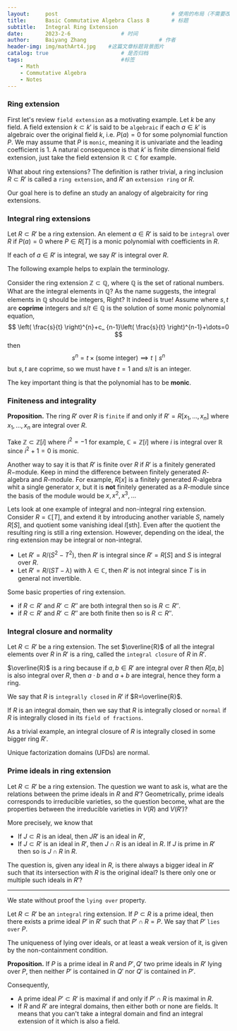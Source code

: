 ```yaml
---
layout:     post   				                    # 使用的布局（不需要改）
title:      Basic Commutative Algebra Class 8		# 标题 
subtitle:   Integral Ring Extension
date:       2023-2-6 				# 时间
author:     Baiyang Zhang 						# 作者
header-img: img/mathArt4.jpg 	#这篇文章标题背景图片
catalog: true 						# 是否归档
tags:								#标签
    - Math
    - Commutative Algebra
    - Notes
---
```


### Ring extension

First let's review `field extension` as a motivating example. Let $k$ be any field. A field extension $k\subset k'$ is said to be `algebraic` if each $a\in k'$ is algebraic over the original field $k$, i.e. $P(a)=0$ for some polynomial function $P$. We may assume that $P$ is `monic`, meaning it is univariate and the leading coefficient is $1$. A natural consequence is that $k'$ is finite dimensional field extension, just take the field extension $\mathbb{R}\subset \mathbb{C}$ for example.

What about ring extensions? The definition is rather trivial, a ring inclusion $R\subset R'$ is called a `ring extension`, and $R'$ an `extension ring` or $R$. 

Our goal here is to define an study an analogy of algebraicity for ring extensions.

### Integral ring extensions

Let $R\subset R'$ be a ring extension. An element $a\in R'$ is said to be `integral` over $R$ if $P(a)=0$ where $P\in R[T]$ is a monic polynomial with coefficients in $R$. 

If each of $a\in R'$ is integral, we say $R'$ is integral over $R$.

The following example helps to explain the terminology. 

Consider the ring extension $\mathbb{Z}\subset\mathbb{Q}$, where $\mathbb{Q}$ is the set of rational numbers. What are the integral elements in $\mathbb{Q}$? As the name suggests, the integral elements in $\mathbb{Q}$ should be integers, Right? It indeed is true! Assume where $s,t$ are **coprime** integers and $s / t \in\mathbb{Q}$ is the solution of some monic polynomial equation,
$$
\left( \frac{s}{t} \right)^{n}+c_ {n-1}\left( \frac{s}{t} \right)^{n-1}+\dots=0
$$
then
$$
s^{n}=t\times (\text{some integer})\implies t\mid s^{n}
$$
but $s,t$ are coprime, so we must have $t=1$ and $s / t$ is an integer.

The key important thing is that the polynomial has to be **monic**.

### Finiteness and integrality

**Proposition.** The ring $R'$ over $R$ is `finite` if and only if $R'=R[x_{1},\dots,x_{n}]$ where $x_{1},\dots,x_{n}$ are integral over $R$. 

Take $\mathbb{Z}\subset\mathbb{Z}[i]$ where $i^{2}=-1$ for example, $\mathbb{C}=\mathbb{Z}[i]$ where $i$ is integral over $\mathbb{R}$ since $i^{2}+1=0$ is monic.

Another way to say it is that $R'$ is finite over $R$ if $R'$ is a finitely generated $R-$module.
Keep in mind the difference between finitely generated $R$-algebra and $R$-module. For example, $R[x]$ is a finitely generated $R$-algebra whit a single generator $x$, but it is **not** finitely generated as a $R$-module since the basis of the module would be $x,x^{2},x^{3},\dots$

Lets look at one example of integral and non-integral ring extension. Consider $R=\mathbb{C}[T]$, and extend it by introducing another variable $S$, namely $R[S]$, and quotient some vanishing ideal $I[\text{sth}]$. Even after the quotient the resulting ring is still a ring extension. However, depending on the ideal, the ring extension may be integral or non-integral.
- Let $R'= R / (S^{2}-T^{2})$, then $R'$ is integral since $R'=R[S]$ and $S$ is integral over $R$.
- Let $R'=R / (ST-\lambda)$ with $\lambda \in\mathbb{C}$, then $R'$ is not integral since $T$ is in general not invertible.

Some basic properties of ring extension.
- if $R\subset R'$ and $R'\subset R''$ are both integral then so is $R\subset R''$.
- if $R\subset R'$ and $R'\subset R''$ are both finite then so is $R\subset R''$.

### Integral closure and normality

Let $R\subset R'$ be a ring extension. The set $\overline{R}$  of all the integral elements over $R$ in $R'$ is a ring, called the `integral closure` of $R$ in $R'$. 

$\overline{R}$ is a ring because if $a,b\in R'$ are integral over $R$ then $R[a,b]$ is also integral over $R$, then $a\cdot b$ and $a+b$ are integral, hence they form a ring. 

We say that $R$ is `integrally closed` in $R'$ if $R=\overline{R}$.

If $R$ is an integral domain, then we say that $R$ is integrally closed or `normal` if $R$ is integrally closed in its `field of fractions`.

As a trivial example, an integral closure of $R$ is integrally closed in some bigger ring $R'$. 

Unique factorization domains (UFDs) are normal. 

### Prime ideals in ring extension

Let $R\subset R'$ be a ring extension. The question we want to ask is, what are the relations between the prime ideals in $R$ and $R'$? Geometrically, prime ideals corresponds to irreducible varieties, so the question become, what are the properties between the irreducible varieties in $V(R)$ and $V(R')$?

More precisely, we know that
- If $J\subset R$ is an ideal, then $JR'$ is an ideal in $R'$,
- If $J\subset R'$ is an ideal in $R'$, then $J\cap R$ is an ideal in $R$. If $J$ is prime in $R'$ then so is $J\cap R$ in $R$.

The question is, given any ideal in $R$, is there always a bigger ideal in $R'$ such that its intersection with $R$ is the original ideal? Is there only one or multiple such ideals in $R'$?

- - -

We state without proof the `lying over` property. 

Let $R\subset R'$ be an `integral` ring extension. If $P\subset R$ is a prime ideal, then there exists a prime ideal $P'$ in $R'$ such that $P'\cap R=P$. We say that $P'$ `lies over` $P$. 

The uniqueness of lying over ideals, or at least a weak version of it, is given by the non-containment condition. 

**Proposition.** If $P$ is a prime ideal in $R$ and $P',Q'$ two prime ideals in $R'$ lying over $P$, then neither $P'$ is contained in $Q'$ nor $Q'$ is contained in $P'$.

Consequently,
- A prime ideal $P'\subset R'$ is maximal if and only if $P'\cap R$ is maximal in $R$.
- If $R$ and $R'$ are integral domains, then either both or none are fields. It means that you can't take a integral domain and find an integral extension of it which is also a field.

